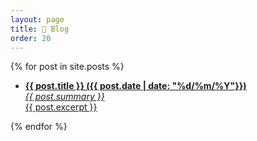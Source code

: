 ```yaml
---
layout: page
title: 📰 Blog
order: 20
---
```


{% for post in site.posts %}
<ul>
<li class="style{{ forloop.index | plus:1 }}">
<a href="{{ post.url | prepend:site.baseurl | prepend:site.url }}">
<strong>{{ post.title }} ({{ post.date | date: "%d/%m/%Y"}})</strong><br/>
<em>{{ post.summary }}</em>
<br/>{{ post.excerpt }}
</a>
</li>
</ul>
{% endfor %}


